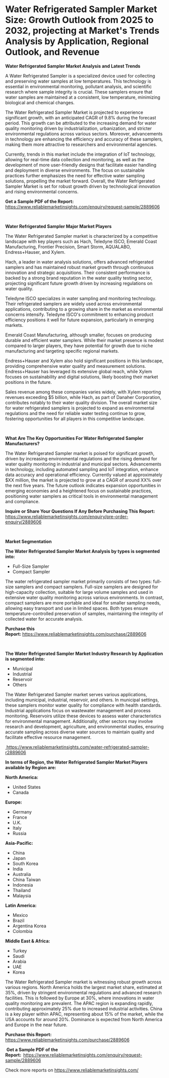 <p><h1>Water Refrigerated Sampler Market Size: Growth Outlook from 2025 to 2032, projecting at Market's Trends Analysis by Application, Regional Outlook, and Revenue</h1></p><p><strong>Water Refrigerated Sampler Market Analysis and Latest Trends</strong></p>
<p><p>A Water Refrigerated Sampler is a specialized device used for collecting and preserving water samples at low temperatures. This technology is essential in environmental monitoring, pollutant analysis, and scientific research where sample integrity is crucial. These samplers ensure that water samples are maintained at a consistent, low temperature, minimizing biological and chemical changes.</p><p>The Water Refrigerated Sampler Market is projected to experience significant growth, with an anticipated CAGR of 9.8% during the forecast period. This growth can be attributed to the increasing demand for water quality monitoring driven by industrialization, urbanization, and stricter environmental regulations across various sectors. Moreover, advancements in technology are enhancing the efficiency and accuracy of these samplers, making them more attractive to researchers and environmental agencies.</p><p>Currently, trends in this market include the integration of IoT technology, allowing for real-time data collection and monitoring, as well as the development of more user-friendly designs that facilitate easier handling and deployment in diverse environments. The focus on sustainable practices further emphasizes the need for effective water sampling solutions, propelling the market forward. Overall, the Water Refrigerated Sampler Market is set for robust growth driven by technological innovation and rising environmental concerns.</p></p>
<p><strong>Get a Sample PDF of the Report:&nbsp;</strong> <a href="https://www.reliablemarketinsights.com/enquiry/request-sample/2889606?utm_campaign=2667&utm_medium=2&utm_source=Github&utm_content=ia&utm_term=14032025&utm_id=water-refrigerated-sampler">https://www.reliablemarketinsights.com/enquiry/request-sample/2889606</a></p>
<p>&nbsp;</p>
<p><strong>Water Refrigerated Sampler Major Market Players</strong></p>
<p><p>The Water Refrigerated Sampler market is characterized by a competitive landscape with key players such as Hach, Teledyne ISCO, Emerald Coast Manufacturing, Frontier Precision, Smart Storm, AQUALABO, Endress+Hauser, and Xylem.</p><p>Hach, a leader in water analysis solutions, offers advanced refrigerated samplers and has maintained robust market growth through continuous innovation and strategic acquisitions. Their consistent performance is backed by a strong brand reputation in the water quality testing sector, projecting significant future growth driven by increasing regulations on water quality.</p><p>Teledyne ISCO specializes in water sampling and monitoring technology. Their refrigerated samplers are widely used across environmental applications, contributing to a growing share in the market as environmental concerns intensify. Teledyne ISCO's commitment to enhancing product efficiency positions it well for future expansion, particularly in emerging markets.</p><p>Emerald Coast Manufacturing, although smaller, focuses on producing durable and efficient water samplers. While their market presence is modest compared to larger players, they have potential for growth due to niche manufacturing and targeting specific regional markets.</p><p>Endress+Hauser and Xylem also hold significant positions in this landscape, providing comprehensive water quality and measurement solutions. Endress+Hauser has leveraged its extensive global reach, while Xylem focuses on sustainability and digital solutions, likely boosting their market positions in the future.</p><p>Sales revenue among these companies varies widely, with Xylem reporting revenues exceeding $5 billion, while Hach, as part of Danaher Corporation, contributes notably to their water quality division. The overall market size for water refrigerated samplers is projected to expand as environmental regulations and the need for reliable water testing continue to grow, fostering opportunities for all players in this competitive landscape.</p></p>
<p>&nbsp;</p>
<p><strong>What Are The Key Opportunities For Water Refrigerated Sampler Manufacturers?</strong></p>
<p><p>The Water Refrigerated Sampler market is poised for significant growth, driven by increasing environmental regulations and the rising demand for water quality monitoring in industrial and municipal sectors. Advancements in technology, including automated sampling and IoT integration, enhance data accuracy and operational efficiency. Currently valued at approximately $XX million, the market is projected to grow at a CAGR of around XX% over the next five years. The future outlook indicates expansion opportunities in emerging economies and a heightened focus on sustainable practices, positioning water samplers as critical tools in environmental management and compliance.</p></p>
<p><strong>Inquire or Share Your Questions If Any Before Purchasing This Report:</strong> <a href="https://www.reliablemarketinsights.com/enquiry/pre-order-enquiry/2889606?utm_campaign=2667&utm_medium=2&utm_source=Github&utm_content=ia&utm_term=14032025&utm_id=water-refrigerated-sampler">https://www.reliablemarketinsights.com/enquiry/pre-order-enquiry/2889606</a></p>
<p>&nbsp;</p>
<p><strong>Market Segmentation</strong></p>
<p><strong>The Water Refrigerated Sampler Market Analysis by types is segmented into:</strong></p>
<p><ul><li>Full-Size Sampler</li><li>Compact Sampler</li></ul></p>
<p><p>The water refrigerated sampler market primarily consists of two types: full-size samplers and compact samplers. Full-size samplers are designed for high-capacity collection, suitable for large volume samples and used in extensive water quality monitoring across various environments. In contrast, compact samplers are more portable and ideal for smaller sampling needs, allowing easy transport and use in limited spaces. Both types ensure temperature-controlled preservation of samples, maintaining the integrity of collected water for accurate analysis.</p></p>
<p><strong>Purchase this Report:&nbsp;</strong><a href="https://www.reliablemarketinsights.com/purchase/2889606?utm_campaign=2667&utm_medium=2&utm_source=Github&utm_content=ia&utm_term=14032025&utm_id=water-refrigerated-sampler">https://www.reliablemarketinsights.com/purchase/2889606</a></p>
<p>&nbsp;</p>
<p><strong>The Water Refrigerated Sampler Market Industry Research by Application is segmented into:</strong></p>
<p><ul><li>Municipal</li><li>Industrial</li><li>Reservoir</li><li>Others</li></ul></p>
<p><p>The Water Refrigerated Sampler market serves various applications, including municipal, industrial, reservoir, and others. In municipal settings, these samplers monitor water quality for compliance with health standards. Industrial applications focus on wastewater management and process monitoring. Reservoirs utilize these devices to assess water characteristics for environmental management. Additionally, other sectors may involve research and development, agriculture, and environmental studies, ensuring accurate sampling across diverse water sources to maintain quality and facilitate effective resource management.</p></p>
<p><a href="https://www.reliablemarketinsights.com/water-refrigerated-sampler-r2889606?utm_campaign=2667&utm_medium=2&utm_source=Github&utm_content=ia&utm_term=14032025&utm_id=water-refrigerated-sampler">&nbsp;https://www.reliablemarketinsights.com/water-refrigerated-sampler-r2889606</a></p>
<p><strong>In terms of Region, the Water Refrigerated Sampler Market Players available by Region are:</strong></p>
<p>
    <p> <strong> North America: </strong>
        <ul>
            <li>United States</li>
            <li>Canada</li>
        </ul>
        </p> 
    <p> <strong> Europe: </strong>
        <ul>
            <li>Germany</li>
            <li>France</li>
            <li>U.K.</li>
            <li>Italy</li>
            <li>Russia</li>
        </ul>
        </p> 
    <p> <strong> Asia-Pacific: </strong>
        <ul>
            <li>China</li>
            <li>Japan</li>
            <li>South Korea</li>
            <li>India</li>
            <li>Australia</li>
            <li>China Taiwan</li>
            <li>Indonesia</li>
            <li>Thailand</li>
            <li>Malaysia</li>
        </ul>
        </p> 
    <p> <strong> Latin America: </strong>
        <ul>
            <li>Mexico</li>
            <li>Brazil</li>
            <li>Argentina Korea</li>
            <li>Colombia</li>
        </ul>
        </p> 
    <p> <strong> Middle East & Africa: </strong>
        <ul>
            <li>Turkey</li>
            <li>Saudi</li>
            <li>Arabia</li>
            <li>UAE</li>
            <li>Korea</li>
        </ul>
    </p>
    </p>
<p><p>The Water Refrigerated Sampler market is witnessing robust growth across various regions. North America holds the largest market share, estimated at 35%, driven by stringent environmental regulations and advanced research facilities. This is followed by Europe at 30%, where innovations in water quality monitoring are prevalent. The APAC region is expanding rapidly, contributing approximately 25% due to increased industrial activities. China is a key player within APAC, representing about 15% of the market, while the USA accounts for around 20%. Dominance is expected from North America and Europe in the near future.</p></p>
<p><strong>Purchase this Report: </strong><a href="https://www.reliablemarketinsights.com/purchase/2889606?utm_campaign=2667&utm_medium=2&utm_source=Github&utm_content=ia&utm_term=14032025&utm_id=water-refrigerated-sampler">https://www.reliablemarketinsights.com/purchase/2889606</a></p>
<p>&nbsp;<strong>Get a Sample PDF of the Report:&nbsp;&nbsp;</strong><a href="https://www.reliablemarketinsights.com/enquiry/request-sample/2889606?utm_campaign=2667&utm_medium=2&utm_source=Github&utm_content=ia&utm_term=14032025&utm_id=water-refrigerated-sampler">https://www.reliablemarketinsights.com/enquiry/request-sample/2889606</a></p>
<p><strong></strong></p>
<p>Check more reports on <a href="https://www.reliablemarketinsights.com/?utm_campaign=2667&utm_medium=2&utm_source=Github&utm_content=ia&utm_term=14032025&utm_id=water-refrigerated-sampler">https://www.reliablemarketinsights.com/</a></p>